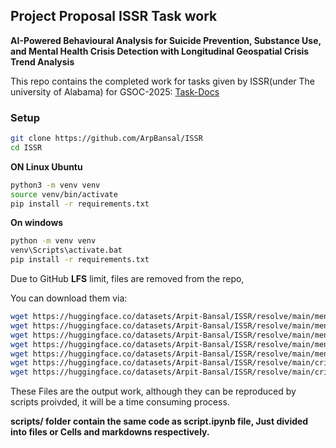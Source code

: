 ## Project Proposal ISSR Task work
**AI-Powered Behavioural Analysis for Suicide Prevention, Substance Use, and Mental Health Crisis Detection with Longitudinal Geospatial Crisis Trend Analysis**

This repo contains the completed work for tasks given by ISSR(under The university of Alabama) for GSOC-2025: [Task-Docs](https://docs.google.com/document/d/e/2PACX-1vQfC8gkrSx_ycYkIOdae5sJ-fuqn2UA9nLtGqA5egBuwNKMNZpi_NBR0MRnnqdWt8WYqznE6x9_DIO0/pub)


### Setup
```sh
git clone https://github.com/ArpBansal/ISSR
cd ISSR
```

**ON Linux Ubuntu**

```sh
python3 -m venv venv
source venv/bin/activate
pip install -r requirements.txt
```
**On windows**
```sh
python -m venv venv
venv\Scripts\activate.bat
pip install -r requirements.txt
```

Due to GitHub **LFS** limit, files are removed from the repo,

You can download them via:

```sh
wget https://huggingface.co/datasets/Arpit-Bansal/ISSR/resolve/main/mental_health_postsV1.csv
wget https://huggingface.co/datasets/Arpit-Bansal/ISSR/resolve/main/mental_health_postsV1_classified.csv
wget https://huggingface.co/datasets/Arpit-Bansal/ISSR/resolve/main/mental_health_postsV1_extracted_unbiased_locations.csv
wget https://huggingface.co/datasets/Arpit-Bansal/ISSR/resolve/main/mental_health_postsV1_preprocessed.csv
wget https://huggingface.co/datasets/Arpit-Bansal/ISSR/resolve/main/mental_health_postswith_comments.csv
wget https://huggingface.co/datasets/Arpit-Bansal/ISSR/resolve/main/crisis_locations_extracted.csv
wget https://huggingface.co/datasets/Arpit-Bansal/ISSR/resolve/main/crisis_locations_geocoded.csv
```

These Files are the output work, although they can be reproduced by scripts proivded, it will be a time consuming process.

**scripts/ folder contain the same code as script.ipynb file, Just divided into files or Cells and markdowns respectively.**